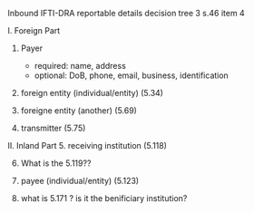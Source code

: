 
Inbound IFTI-DRA reportable details decision tree 3 s.46 item 4

I. Foreign Part

1. Payer
    - required: name, address
    - optional: DoB, phone, email, business, identification

2. foreign entity (individual/entity)       (5.34)


3. foreigne entity (another)                (5.69)


4. transmitter (5.75)

II. Inland Part
5. receiving institution (5.118)

6. What is the 5.119??

7. payee (individual/entity) (5.123)

8. what is 5.171 ? is it the benificiary institution?